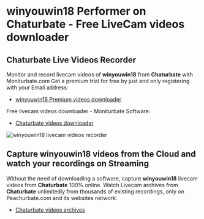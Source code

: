 # winyouwin18 Performer on Chaturbate - Free LiveCam videos downloader

## Chaturbate Live Videos Recorder

Monitor and record livecam videos of **winyouwin18** from **Chaturbate** with Moniturbate.com
Get a premium trial for free by just and only registering with your Email address:
* [winyouwin18 Premium videos downloader](https://moniturbate.com/request-demo-licence-key.html)

Free livecam videos downloader - Moniturbate Software:
* [Chaturbate videos downloader](https://moniturbate.com/moniturbate-download-software.html)

![winyouwin18 livecam videos recorder](https://peachurnet.com/templates/moniturbate-software.png)


## Capture winyouwin18 videos from the Cloud and watch your recordings on Streaming

Without the need of downloading a software, capture **winyouwin18** livecam videos from **Chaturbate** 100% online.
Watch Livecam archives from **Chaturbate** unlimitedly from thousands of existing recordings, only on Peachurbate.com and its websites network:
* [Chaturbate videos archives](https://peachurnet.com/)